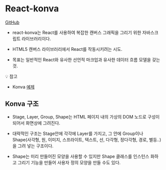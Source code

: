 # React-konva

[GitHub](https://github.com/konvajs/react-konva)

- react-konva는 React를 사용하여 복잡한 캔버스 그래픽을 그리기 위한 자바스크립트 라이브러리이다.

- HTML5 캔버스 라이브러리에서 React를 작동시키려는 시도.
- 목표는 일반적인 React와 유사한 선언적 마크업과 유사한 데이터 흐름 모델을 갖는 것.

💡 참고 <br>

- Konva [예제](https://konvajs.org/)

## Konva 구조

- Stage, Layer, Group, Shape는 HTML 페이지 내의 가상의 DOM 노드로 구성이 되어서 화면상에 그려진다.

- 대략적인 구조는 Stage안에 각각에 Layer를 가지고, 그 안에 Group이나 Shape(사각형, 원, 이미지, 스프라이트, 텍스트, 선, 다각형, 정다각형, 경로, 별등..)을 그려 넣는 구조이다.

- Shape는 미리 만들어진 모양을 사용할 수 있지만 Shape 클래스를 인스턴스 화하고 그리기 기능을 만들어 사용자 정의 모양을 만들 수도 있다.
